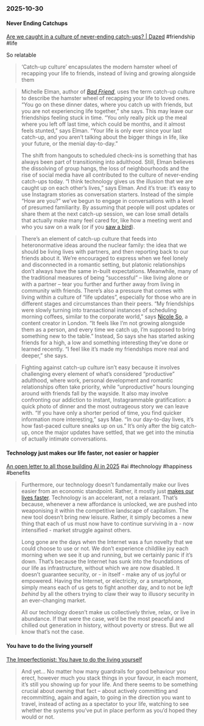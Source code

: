 ### 2025-10-30
#### Never Ending Catchups
[Are we caught in a culture of never-ending catch-ups? \| Dazed](https://www.dazeddigital.com/life-culture/article/68983/1/so-excited-to-catch-up-culture-friendship-recaps-friends) #friendship #life 

So relatable

> ‘Catch-up culture’ encapsulates the modern hamster wheel of recapping your life to friends, instead of living and growing alongside them

> Michelle Elman, author of [_Bad Friend_](https://www.michelleelman.com/bad-friend/), uses the term catch-up culture to describe the hamster wheel of recapping your life to loved ones. “You go on these dinner dates, where you catch up with friends, but you are not experiencing life together,” she says. This may leave our friendships feeling stuck in time. “You only really pick up the meal where you left off last time, which could be months, and it almost feels stunted,” says Elman. “Your life is only ever since your last catch-up, and you aren’t talking about the bigger things in life, like your future, or the menial day-to-day.”
> 
> The shift from hangouts to scheduled check-ins is something that has always been part of transitioning into adulthood. Still, Elman believes the dissolving of group hangs, the loss of neighbourhoods and the rise of social media have all contributed to the culture of never-ending catch-ups today. “I think technology gives us the illusion that we are caught up on each other’s lives,” says Elman. And it’s true: it’s easy to use Instagram stories as conversation starters. Instead of the simple “How are you?” we’ve begun to engage in conversations with a level of presumed familiarity. By assuming that people will post updates or share them at the next catch-up session, we can lose small details that actually make many feel cared for, like how a meeting went and who you saw on a walk (or if you [saw a bird](https://www.tiktok.com/@mmmjoemele/video/7565253376682872094)).

> There’s an element of catch-up culture that feeds into heteronormative ideas around the nuclear family: the idea that we should be living lives with partners, and then reporting back to our friends about it. We’re encouraged to express when we feel lonely and disconnected in a romantic setting, but platonic relationships don’t always have the same in-built expectations. Meanwhile, many of the traditional measures of being “successful” – like living alone or with a partner – tear you further and further away from living in community with friends. There’s also a pressure that comes with living within a culture of “life updates”, especially for those who are in different stages and circumstances than their peers. “My friendships were slowly turning into transactional instances of scheduling morning coffees, similar to the corporate world,” says [Nicole So](https://www.instagram.com/nicoleso__/), a content creator in London. “It feels like I’m not growing alongside them as a person, and every time we catch up, I’m supposed to bring something new to the table.” Instead, So says she has started asking friends for a high, a low and something interesting they’ve done or learned recently. “I feel like it’s made my friendships more real and deeper,” she says.

> Fighting against catch-up culture isn’t easy because it involves challenging every element of what’s considered “productive” adulthood, where work, personal development and romantic relationships often take priority, while “unproductive” hours lounging around with friends fall by the wayside. It also may involve confronting our addiction to instant, Instagrammable gratification: a quick photo of dinner and the most outrageous story we can leave with. “If you have only a shorter period of time, you find quicker information more interesting,” says Mae. “In our day-to-day lives, it’s how fast-paced culture sneaks up on us.” It’s only after the big catch-up, once the major updates have settled, that we get into the minutia of actually intimate conversations.

#### Technology just makes our life faster, not easier or happier
[An open letter to all those building AI in 2025](https://www.asomo.co/p/an-open-letter-to-all-those-building-ai?hide_intro_popup=true) #ai #technology #happiness #benefits

> Furthermore, our technology doesn’t fundamentally make our lives easier from an economic standpoint. Rather, it mostly just [makes our lives faster](https://www.asomo.co/p/tech-doesnt-make-our-lives-easier). Technology is an accelerant, not a relaxant. That’s because, whenever a new affordance is unlocked, we are pushed into weaponising it within the competitive landscape of capitalism. The new tool doesn’t bring new leisure. Rather, it simply becomes a new thing that each of us must now have to continue surviving in a - now intensified - market struggle against others.
> 
> Long gone are the days when the Internet was a fun novelty that we could choose to use or not. We don’t experience childlike joy each morning when we see it up and running, but we certainly panic if it’s down. That’s because the Internet has sunk into the foundations of our life as infrastructure, without which we are now disabled. It doesn’t guarantee security, or - in itself - make any of us joyful or empowered. Having the Internet, or electricity, or a smartphone, simply means each of us gets to fight another day, and to not be _left behind_ by all the others trying to claw their way to illusory security in an ever-changing market.
> 
> All our technology doesn’t make us collectively thrive, relax, or live in abundance. If that were the case, we’d be the most peaceful and chilled out generation in history, without poverty or stress. But we all know that’s not the case.

#### You have to do the living yourself
[The Imperfectionist: You have to do the living yourself](https://ckarchive.com/b/k0umh6h56x947t6n33wn4aokxz577h8hgxwdn)

> And yet… No matter how many guardrails for good behaviour you erect, however much you stack things in your favour, in each moment, it’s still you showing up for your life. And there seems to be something crucial about _owning_ that fact – about actively committing and recommitting, again and again, to going in the direction you want to travel, instead of acting as a spectator to your life, watching to see whether the systems you’ve put in place perform as you’d hoped they would or not.